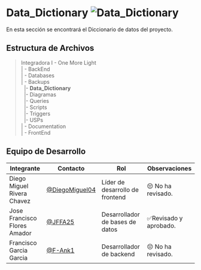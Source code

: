 # Data_Dictionary  ![Data_Dictionary](https://img.shields.io/badge/MySQL-4479A1?style=for-the-badge&logo=mysql&logoColor=white)
En esta sección se encontrará el Diccionario de datos del proyecto.

## Estructura de Archivos
>Integradora I -  One More Light<br>
>| - BackEnd <br>
>| - Databases <br>
>| - Backups <br>
>&nbsp;&nbsp;|- **Data_Dictionary**<br>
>&nbsp;&nbsp;|- Diagramas<br>
>&nbsp;&nbsp;|- Queries<br>
>&nbsp;&nbsp;|- Scripts<br>
>&nbsp;&nbsp;|- Triggers<br>
>&nbsp;&nbsp;|- USPs<br>
>| - Documentation<br>
>| - FrontEnd<br>

## Equipo de Desarrollo

|Integrante|Contacto|Rol|Observaciones|
|------------|--------|---|---|
|Diego Miguel Rivera Chavez|[@DiegoMiguel04](https://github.com/DiegoMiguel04)|Líder de desarrollo de frontend|😔 No ha revisado.|
|Jose Francisco Flores Amador|[@JFFA25](https://github.com/JFFA25)|Desarrollador de bases de datos|✅Revisado y aprobado.|
|Francisco Garcia Garcia|[@F-Ank1](https://github.com/F-ank)|Desarrollador de backend|😔 No ha revisado.|
